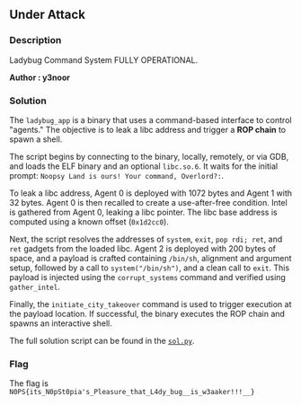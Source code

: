 ## Under Attack 

### Description

Ladybug Command System FULLY OPERATIONAL.

**Author : y3noor**

### Solution

The `ladybug_app` is a binary that uses a command-based interface to control "agents." The objective is to leak a libc address and trigger a **ROP chain** to spawn a shell.

The script begins by connecting to the binary, locally, remotely, or via GDB, and loads the ELF binary and an optional `libc.so.6`. It waits for the initial prompt: `Noopsy Land is ours! Your command, Overlord?:`.

To leak a libc address, Agent 0 is deployed with 1072 bytes and Agent 1 with 32 bytes. Agent 0 is then recalled to create a use-after-free condition. Intel is gathered from Agent 0, leaking a libc pointer. The libc base address is computed using a known offset (`0x1d2cc0`).

Next, the script resolves the addresses of `system`, `exit`, `pop rdi; ret`, and `ret` gadgets from the loaded libc. Agent 2 is deployed with 200 bytes of space, and a payload is crafted containing `/bin/sh`, alignment and argument setup, followed by a call to `system("/bin/sh")`, and a clean call to `exit`. This payload is injected using the `corrupt_systems` command and verified using `gather_intel`.

Finally, the `initiate_city_takeover` command is used to trigger execution at the payload location. If successful, the binary executes the ROP chain and spawns an interactive shell.

The full solution script can be found in the [`sol.py`](sol.py).


### Flag

The flag is `N0PS{its_N0pSt0pia's_Pleasure_that_L4dy_bug__is_w3aaker!!!__}`